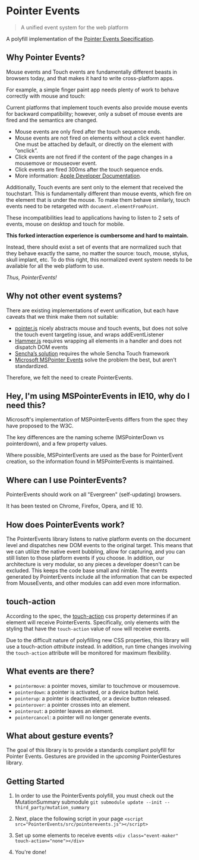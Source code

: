 # Pointer Events
> A unified event system for the web platform

A polyfill implementation of the [Pointer Events Specification](http://www.w3.org/Submission/2012/SUBM-pointer-events-20120907/).

## Why Pointer Events?

Mouse events and Touch events are fundamentally different beasts in browsers
today, and that makes it hard to write cross-platform apps.

For example, a simple finger paint app needs plenty of work to behave correctly
with mouse and touch:

Current platforms that implement touch events also provide mouse events for
backward compatibility; however, only a subset of mouse events are fired and the
semantics are changed.

- Mouse events are only fired after the touch sequence ends.
- Mouse events are not fired on elements without a click event handler. One must
  be attached by default, or directly on the element with “onclick”.
- Click events are not fired if the content of the page changes in a mousemove
  or mouseover event.
- Click events are fired 300ms after the touch sequence ends.
- More information: [Apple Developer Documentation](http://developer.apple.com/library/safari/#documentation/appleapplications/reference/safariwebcontent/HandlingEvents/HandlingEvents.html).

Additionally, Touch events are sent only to the element that received the
touchstart. This is fundamentally different than mouse events, which fire on the
element that is under the mouse. To make them behave similarly, touch events
need to be retargeted with `document.elementFromPoint`.

These incompatibilities lead to applications having to listen to 2 sets of events, mouse on
desktop and touch for mobile.

**This forked interaction experience is cumbersome and hard to maintain.**

Instead, there should exist a set of events that are normalized such that they
behave exactly the same, no matter the source: touch, mouse, stylus, skull
implant, etc. To do this right, this normalized event system needs to be
available for all the web platform to use.

*Thus, PointerEvents!*

## Why not other event systems?

There are existing implementations of event unification, but each have caveats
that we think make them not suitable:

- [pointer.js](https://github.com/borismus/pointer.js) nicely abstracts mouse and touch events, but does not solve the touch event targeting issue, and wraps addEventListener
- [Hammer.js](http://eightmedia.github.com/hammer.js/) requires wrapping all elements in a handler and does not dispatch DOM events
- [Sencha’s solution](http://www.sencha.com/products/touch) requires the whole Sencha Touch framework
- [Microsoft MSPointer Events](http://msdn.microsoft.com/en-us/library/ie/hh673557.aspx) solve the problem the best, but aren't standardized.

Therefore, we felt the need to create PointerEvents.

## Hey, I'm using MSPointerEvents in IE10, why do I need this?

Microsoft's implementation of MSPointerEvents differs from the spec they have proposed to the W3C.

The key differences are the naming scheme (MSPointerDown vs pointerdown), and a few property values.

Where possible, MSPointerEvents are used as the base for PointerEvent creation, so the information
found in MSPointerEvents is maintained.

## Where can I use PointerEvents?

PointerEvents should work on all "Evergreen" (self-updating) browsers.

It has been tested on Chrome, Firefox, Opera, and IE 10.

## How does PointerEvents work?

The PointerEvents library listens to native platform events on the document
level and dispatches new DOM events to the original target. This means that we
can utilize the native event bubbling, allow for capturing, and you can still
listen to those platform events if you choose. In addition, our architecture is
very modular, so any pieces a developer doesn't can be excluded. This keeps the
code base small and nimble. The events generated by PointerEvents include all
the information that can be expected from MouseEvents, and other modules can add
even more information.

## touch-action

According to the spec, the
[touch-action](https://dvcs.w3.org/hg/pointerevents/raw-file/tip/pointerEvents.html#the-touch-action-css-property)
css property determines if an element will receive PointerEvents.
Specifically, only elements with the styling that have the `touch-action` value
of `none` will receive events.

Due to the difficult nature of polyfilling new CSS properties, this library will
use a touch-action *attribute* instead. In addition, run time changes involving
the `touch-action` attribute will be monitored for maximum flexibility.

## What events are there?

- `pointermove`: a pointer moves, similar to touchmove or mousemove.
- `pointerdown`: a pointer is activated, or a device button held.
- `pointerup`: a pointer is deactivated, or a device button released.
- `pointerover`: a pointer crosses into an element.
- `pointerout`: a pointer leaves an element.
- `pointercancel`: a pointer will no longer generate events.

## What about gesture events?

The goal of this library is to provide a standards compliant polyfill for
Pointer Events. Gestures are provided in the *upcoming* PointerGestures library.

## Getting Started

1. In order to use the PointerEvents polyfill, you must check out the
MutationSummary submodule `git submodule update --init -- third_party/mutation_summary`

2. Next, place the following script in your page `<script src="PointerEvents/src/pointerevents.js"></script>`

3. Set up some elements to receive events `<div class="event-maker" touch-action="none"></div>`

4. You're done!
